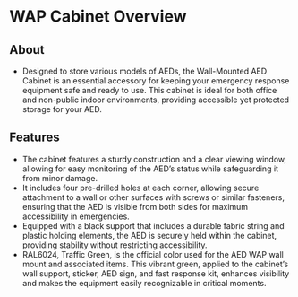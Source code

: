 # WAP Cabinet Overview

## About

- Designed to store various models of AEDs, the Wall-Mounted AED Cabinet is an essential accessory for keeping your emergency response equipment safe and ready to use. This cabinet is ideal for both office and non-public indoor environments, providing accessible yet protected storage for your AED.

## Features

- The cabinet features a sturdy construction and a clear viewing window, allowing for easy monitoring of the AED’s status while safeguarding it from minor damage.
- It includes four pre-drilled holes at each corner, allowing secure attachment to a wall or other surfaces with screws or similar fasteners, ensuring that the AED is visible from both sides for maximum accessibility in emergencies.
- Equipped with a black support that includes a durable fabric string and plastic holding elements, the AED is securely held within the cabinet, providing stability without restricting accessibility.
- RAL6024, Traffic Green, is the official color used for the AED WAP wall mount and associated items. This vibrant green, applied to the cabinet’s wall support, sticker, AED sign, and fast response kit, enhances visibility and makes the equipment easily recognizable in critical moments.